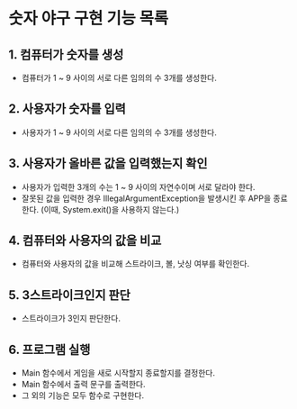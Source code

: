 # 숫자 야구 구현 기능 목록

## 1. 컴퓨터가 숫자를 생성
- 컴퓨터가 1 ~ 9 사이의 서로 다른 임의의 수 3개를 생성한다.

## 2. 사용자가 숫자를 입력
- 사용자가 1 ~ 9 사이의 서로 다른 임의의 수 3개를 생성한다.

## 3. 사용자가 올바른 값을 입력했는지 확인
- 사용자가 입력한 3개의 수는 1 ~ 9 사이의 자연수이며 서로 달라야 한다.
- 잘못된 값을 입력한 경우 IllegalArgumentException을 발생시킨 후 APP을 종료한다. (이때, System.exit()을 사용하지 않는다.)

## 4. 컴퓨터와 사용자의 값을 비교
- 컴퓨터와 사용자의 값을 비교해 스트라이크, 볼, 낫싱 여부를 확인한다.

## 5. 3스트라이크인지 판단
- 스트라이크가 3인지 판단한다.

## 6. 프로그램 실행
- Main 함수에서 게임을 새로 시작할지 종료할지를 결정한다.
- Main 함수에서 출력 문구를 출력한다.
- 그 외의 기능은 모두 함수로 구현한다.